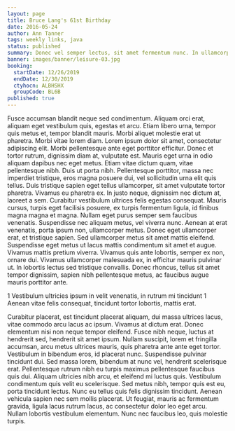```yaml
---
layout: page
title: Bruce Lang's 61st Birthday
date: 2016-05-24
author: Ann Tanner
tags: weekly links, java
status: published
summary: Donec vel semper lectus, sit amet fermentum nunc. In ullamcorper.
banner: images/banner/leisure-03.jpg
booking:
  startDate: 12/26/2019
  endDate: 12/30/2019
  ctyhocn: ALBHSHX
  groupCode: BL6B
published: true
---
```

Fusce accumsan blandit neque sed condimentum. Aliquam orci erat, aliquam eget vestibulum quis, egestas et arcu. Etiam libero urna, tempor quis metus et, tempor blandit mauris. Morbi aliquet molestie erat ut pharetra. Morbi vitae lorem diam. Lorem ipsum dolor sit amet, consectetur adipiscing elit. Morbi pellentesque ante eget porttitor efficitur. Donec et tortor rutrum, dignissim diam at, vulputate est. Mauris eget urna in odio aliquam dapibus nec eget metus. Etiam vitae dictum quam, vitae pellentesque nibh. Duis ut porta nibh. Pellentesque porttitor, massa nec imperdiet tristique, eros magna posuere dui, vel sollicitudin urna elit quis tellus. Duis tristique sapien eget tellus ullamcorper, sit amet vulputate tortor pharetra. Vivamus eu pharetra ex. In justo neque, dignissim nec dictum at, laoreet a sem. Curabitur vestibulum ultrices felis egestas consequat.
Mauris cursus, turpis eget facilisis posuere, ex turpis fermentum ligula, id finibus magna magna et magna. Nullam eget purus semper sem faucibus venenatis. Suspendisse nec aliquam metus, vel viverra nunc. Aenean at erat venenatis, porta ipsum non, ullamcorper metus. Donec eget ullamcorper erat, et tristique sapien. Sed ullamcorper metus sit amet mattis eleifend. Suspendisse eget metus ut lacus mattis condimentum sit amet et augue. Vivamus mattis pretium viverra. Vivamus quis ante lobortis, semper ex non, ornare dui. Vivamus ullamcorper malesuada ex, in efficitur mauris pulvinar ut. In lobortis lectus sed tristique convallis. Donec rhoncus, tellus sit amet tempor dignissim, sapien nibh pellentesque metus, ac faucibus augue mauris porttitor ante.

1 Vestibulum ultricies ipsum in velit venenatis, in rutrum mi tincidunt
1 Aenean vitae felis consequat, tincidunt tortor lobortis, mattis erat.

Curabitur placerat, est tincidunt placerat aliquam, dui massa ultrices lacus, vitae commodo arcu lacus ac ipsum. Vivamus at dictum erat. Donec elementum nisi non neque tempor eleifend. Fusce nibh neque, luctus at hendrerit sed, hendrerit sit amet ipsum. Nullam suscipit, lorem et fringilla accumsan, arcu metus ultrices mauris, quis pharetra ante ante eget tortor. Vestibulum in bibendum eros, id placerat nunc. Suspendisse pulvinar tincidunt dui. Sed massa lorem, bibendum at nunc vel, hendrerit scelerisque erat. Pellentesque rutrum nibh eu turpis maximus pellentesque faucibus quis dui. Aliquam ultricies nibh arcu, et eleifend mi luctus quis.
Vestibulum condimentum quis velit eu scelerisque. Sed metus nibh, tempor quis est eu, porta tincidunt lectus. Nunc eu tellus quis felis dignissim tincidunt. Aenean vehicula sapien nec sem mollis placerat. Ut feugiat, mauris ac fermentum gravida, ligula lacus rutrum lacus, ac consectetur dolor leo eget arcu. Nullam lobortis vestibulum elementum. Nunc nec faucibus leo, quis molestie turpis.
